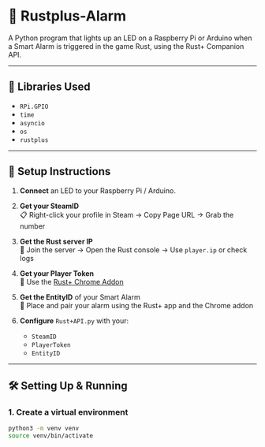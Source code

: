 # 🚨 Rustplus-Alarm

A Python program that lights up an LED on a Raspberry Pi or Arduino when a Smart Alarm is triggered in the game Rust, using the Rust+ Companion API.

---

## 🧰 Libraries Used

- `RPi.GPIO`
- `time`
- `asyncio`
- `os`
- `rustplus`

---

## 🔧 Setup Instructions

1. **Connect** an LED to your Raspberry Pi / Arduino.

2. **Get your SteamID**  
   📋 Right-click your profile in Steam → Copy Page URL → Grab the number

3. **Get the Rust server IP**  
   📡 Join the server → Open the Rust console → Use `player.ip` or check logs

4. **Get your Player Token**  
   🔐 Use the [Rust+ Chrome Addon](https://chromewebstore.google.com/detail/rustpluspy-link-companion/gojhnmnggbnflhdcpcemeahejhcimnlf?pli=1)

5. **Get the EntityID** of your Smart Alarm  
   📱 Place and pair your alarm using the Rust+ app and the Chrome addon

6. **Configure** `Rust+API.py` with your:
   - `SteamID`
   - `PlayerToken`
   - `EntityID`

---

## 🛠️ Setting Up & Running

### 1. Create a virtual environment
```bash
python3 -m venv venv
source venv/bin/activate
